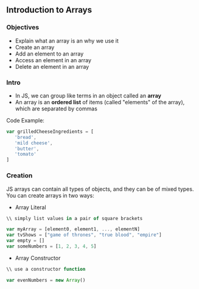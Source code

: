## Introduction to Arrays

### Objectives

* Explain what an array is an why we use it 
* Create an array
* Add an element to an array
* Access an element in an array
* Delete an element in an array

### Intro

* In JS, we can group like terms in an object called an **array**
* An array is an **ordered list** of items (called "elements" of the array), which are separated by commas

Code Example:

```js
var grilledCheeseIngredients = [
   'bread',
   'mild cheese',
   'butter',
   'tomato'
]
```

### Creation

JS arrays can contain all types of objects, and they can be of mixed types. You can create arrays in two ways:
* Array Literal

```js
\\ simply list values in a pair of square brackets

var myArray = [element0, element1, ..., elementN]
var tvShows = ["game of thrones", "true blood", "empire"]
var empty = []
var someNumbers = [1, 2, 3, 4, 5]
```

* Array Constructor
```js
\\ use a constructor function

var evenNumbers = new Array()
```

